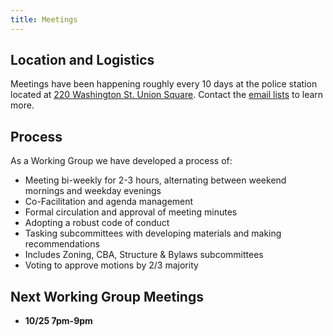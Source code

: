 ```yaml
---
title: Meetings
---
```


## Location and Logistics

Meetings have been happening roughly every 10 days at the police station located at [220 Washington St. Union Square](https://goo.gl/maps/DKWAUjQiifw). Contact the [email lists](/#email) to learn more.

## Process

As a Working Group we have developed a process of:

* Meeting bi-weekly for 2-3 hours, alternating between weekend mornings and weekday evenings
* Co-Facilitation and agenda management
* Formal circulation and approval of meeting minutes
* Adopting a robust code of conduct
* Tasking subcommittees with developing materials and making recommendations
* Includes Zoning, CBA, Structure &amp; Bylaws subcommittees
* Voting to approve motions by 2/3 majority

## Next Working Group Meetings

* **10/25 7pm-9pm**
